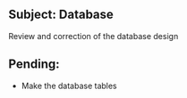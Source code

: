 ## Subject: Database

Review and correction of the database design

## Pending: 

+ Make the database tables